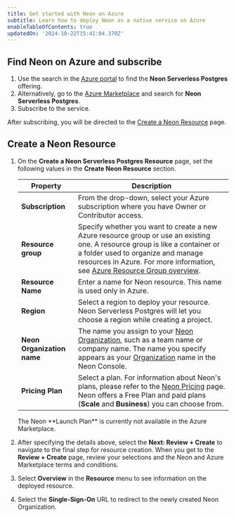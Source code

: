 ```yaml
---
title: Get started with Neon on Azure
subtitle: Learn how to deploy Neon as a native service on Azure
enableTableOfContents: true
updatedOn: '2024-10-22T15:41:04.370Z'
---
```


## Find Neon on Azure and subscribe

1. Use the search in the [Azure portal](https://portal.azure.com/) to find the **Neon Serverless Postgres** offering.
2. Alternatively, go to the [Azure Marketplace](https://portal.azure.com/#view/Microsoft_Azure_Marketplace/MarketplaceOffersBlade/selectedMenuItemId/home) and search for **Neon Serverless Postgres**.
3. Subscribe to the service.

After subscribing, you will be directed to the [Create a Neon Resource](#create-a-neon-resource) page.

## Create a Neon Resource

1. On the **Create a Neon Serverless Postgres Resource** page, set the following values in the **Create Neon Resource** section.

   | Property                   | Description                                                                                                                                                                                                                                                                                                                           |
   | -------------------------- | ------------------------------------------------------------------------------------------------------------------------------------------------------------------------------------------------------------------------------------------------------------------------------------------------------------------------------------- |
   | **Subscription**           | From the drop-down, select your Azure subscription where you have Owner or Contributor access.                                                                                                                                                                                                                                        |
   | **Resource group**         | Specify whether you want to create a new Azure resource group or use an existing one. A resource group is like a container or a folder used to organize and manage resources in Azure. For more information, see [Azure Resource Group overview](https://learn.microsoft.com/en-us/azure/azure-resource-manager/management/overview). |
   | **Resource Name**          | Enter a name for Neon resource. This name is used only in Azure.                                                                                                                                                                                                                                                                      |
   | **Region**                 | Select a region to deploy your resource. Neon Serverless Postgres will let you choose a region while creating a project.                                                                                                                                                                                                              |
   | **Neon Organization name** | The name you assign to your [Neon Organization](/docs/reference/glossary#organization), such as a team name or company name. The name you specify appears as your [Organization](/docs/reference/glossary#organization) name in the Neon Console.                                                                                     |
   | **Pricing Plan**           | Select a plan. For information about Neon's plans, please refer to the [Neon Pricing](https://neon.tech/home) page. Neon offers a Free Plan and paid plans (**Scale** and **Business**) you can choose from.                                                                                                                          |

    <Admonition type="note">
    The Neon **Launch Plan** is currently not available in the Azure Marketplace.
    </Admonition>

2. After specifying the details above, select the **Next: Review + Create** to navigate to the final step for resource creation. When you get to the **Review + Create** page, review your selections and the Neon and Azure Marketplace terms and conditions.
3. Select **Overview** in the **Resource** menu to see information on the deployed resource.
4. Select the **Single-Sign-On** URL to redirect to the newly created Neon Organization.
